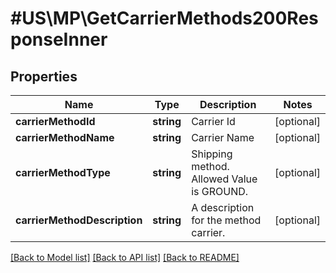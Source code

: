 # #US\MP\GetCarrierMethods200ResponseInner

## Properties

Name | Type | Description | Notes
------------ | ------------- | ------------- | -------------
**carrierMethodId** | **string** | Carrier Id | [optional]
**carrierMethodName** | **string** | Carrier Name | [optional]
**carrierMethodType** | **string** | Shipping method. Allowed Value is GROUND. | [optional]
**carrierMethodDescription** | **string** | A description for the method carrier. | [optional]


[[Back to Model list]](../) [[Back to API list]](../../Api/US/MP) [[Back to README]](../../README.md)
